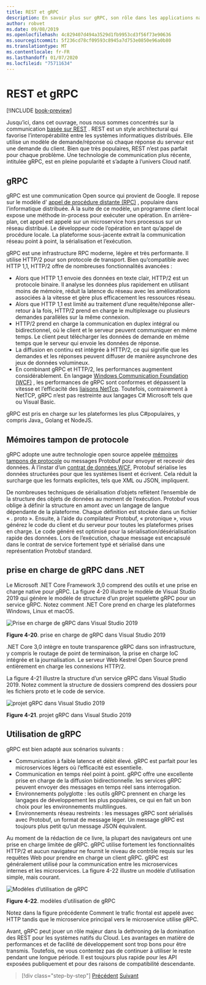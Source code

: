 ```yaml
---
title: REST et gRPC
description: En savoir plus sur gRPC, son rôle dans les applications natives du Cloud et sa différence par rapport à HTTP REST
author: robvet
ms.date: 09/08/2019
ms.openlocfilehash: 4c829407d494a3529d1fb9953cd3f56f73e90636
ms.sourcegitcommit: 5f236cd78cf09593c8945a7d753e0850e96a0b80
ms.translationtype: MT
ms.contentlocale: fr-FR
ms.lasthandoff: 01/07/2020
ms.locfileid: "75711634"
---
```

# <a name="rest-and-grpc"></a>REST et gRPC

[!INCLUDE [book-preview](../../../includes/book-preview.md)]

Jusqu’ici, dans cet ouvrage, nous nous sommes concentrés sur la communication [basée sur REST](https://docs.microsoft.com/azure/architecture/best-practices/api-design) . REST est un style architectural qui favorise l’interopérabilité entre les systèmes informatiques distribués. Elle utilise un modèle de demande/réponse où chaque réponse du serveur est une demande du client. Bien que très populaires, REST n’est pas parfait pour chaque problème. Une technologie de communication plus récente, intitulée gRPC, est en pleine popularité et s’adapte à l’univers Cloud natif.

## <a name="grpc"></a>gRPC

gRPC est une communication Open source qui provient de Google. Il repose sur le modèle d' [appel de procédure distante (RPC)](https://en.wikipedia.org/wiki/Remote_procedure_call) , populaire dans l’informatique distribuée. À la suite de ce modèle, un programme client local expose une méthode in-process pour exécuter une opération. En arrière-plan, cet appel est appelé sur un microservice hors processus sur un réseau distribué. Le développeur code l’opération en tant qu’appel de procédure locale. La plateforme sous-jacente extrait la communication réseau point à point, la sérialisation et l’exécution.

gRPC est une infrastructure RPC moderne, légère et très performante. Il utilise HTTP/2 pour son protocole de transport. Bien qu’compatible avec HTTP 1,1, HTTP/2 offre de nombreuses fonctionnalités avancées :

- Alors que HTTP 1,1 envoie des données en texte clair, HTTP/2 est un protocole binaire. Il analyse les données plus rapidement en utilisant moins de mémoire, réduit la latence du réseau avec les améliorations associées à la vitesse et gère plus efficacement les ressources réseau.
- Alors que HTTP 1,1 est limité au traitement d’une requête/réponse aller-retour à la fois, HTTP/2 prend en charge le multiplexage ou plusieurs demandes parallèles sur la même connexion.
- HTTP/2 prend en charge la communication en duplex intégral ou bidirectionnel, où le client et le serveur peuvent communiquer en même temps. Le client peut télécharger les données de demande en même temps que le serveur qui envoie les données de réponse.
- La diffusion en continu est intégrée à HTTP/2, ce qui signifie que les demandes et les réponses peuvent diffuser de manière asynchrone des jeux de données volumineux.
- En combinant gRPC et HTTP/2, les performances augmentent considérablement. En langage [Windows Communication Foundation (WCF)](https://docs.microsoft.com/dotnet/framework/wcf/whats-wcf) , les performances de gRPC sont conformes et dépassent la vitesse et l’efficacité des [liaisons NetTcp](https://docs.microsoft.com/dotnet/api/system.servicemodel.nettcpbinding?view=netframework-4.8). Toutefois, contrairement à NetTCP, gRPC n’est pas restreinte aux langages C# Microsoft tels que ou Visual Basic.

gRPC est pris en charge sur les plateformes les plus C#populaires, y compris Java,, Golang et NodeJS.

## <a name="protocol-buffers"></a>Mémoires tampon de protocole

gRPC adopte une autre technologie open source appelée [mémoires tampons de protocole](https://developers.google.com/protocol-buffers/docs/overview) ou messages Protobuf pour envoyer et recevoir des données. À l’instar d’un [contrat de données WCF](https://docs.microsoft.com/dotnet/framework/wcf/feature-details/using-data-contracts), Protobuf sérialise les données structurées pour que les systèmes lisent et écrivent. Cela réduit la surcharge que les formats explicites, tels que XML ou JSON, impliquent.

De nombreuses techniques de sérialisation d’objets reflètent l’ensemble de la structure des objets de données au moment de l’exécution. Protobuf vous oblige à définir la structure en amont avec un langage de langue dépendante de la plateforme. Chaque définition est stockée dans un fichier « . proto ». Ensuite, à l’aide du compilateur Protobuf, « protonique », vous générez le code du client et du serveur pour toutes les plateformes prises en charge. Le code généré est optimisé pour la sérialisation/désérialisation rapide des données. Lors de l’exécution, chaque message est encapsulé dans le contrat de service fortement typé et sérialisé dans une représentation Protobuf standard.

## <a name="grpc-support-in-net"></a>prise en charge de gRPC dans .NET

Le Microsoft .NET Core Framework 3,0 comprend des outils et une prise en charge native pour gRPC. La figure 4-20 illustre le modèle de Visual Studio 2019 qui génère le modèle de structure d’un projet squelette gRPC pour un service gRPC. Notez comment .NET Core prend en charge les plateformes Windows, Linux et macOS.

![Prise en charge de gRPC dans Visual Studio 2019](./media/visual-studio-2019-grpc-template.png)

**Figure 4-20**. prise en charge de gRPC dans Visual Studio 2019

.NET Core 3,0 intègre en toute transparence gRPC dans son infrastructure, y compris le routage de point de terminaison, la prise en charge IoC intégrée et la journalisation. Le serveur Web Kestrel Open Source prend entièrement en charge les connexions HTTP/2.

La figure 4-21 illustre la structure d’un service gRPC dans Visual Studio 2019. Notez comment la structure de dossiers comprend des dossiers pour les fichiers proto et le code de service.

![projet gRPC dans Visual Studio 2019](./media/grpc-project.png  )

**Figure 4-21**. projet gRPC dans Visual Studio 2019

## <a name="grpc-usage"></a>Utilisation de gRPC

gRPC est bien adapté aux scénarios suivants :

- Communication à faible latence et débit élevé. gRPC est parfait pour les microservices légers où l’efficacité est essentielle.
- Communication en temps réel point à point. gRPC offre une excellente prise en charge de la diffusion bidirectionnelle. les services gRPC peuvent envoyer des messages en temps réel sans interrogation.
- Environnements polyglotte : les outils gRPC prennent en charge les langages de développement les plus populaires, ce qui en fait un bon choix pour les environnements multilingues.
- Environnements réseau restreints : les messages gRPC sont sérialisés avec Protobuf, un format de message léger. Un message gRPC est toujours plus petit qu’un message JSON équivalent.

Au moment de la rédaction de ce livre, la plupart des navigateurs ont une prise en charge limitée de gRPC. gRPC utilise fortement les fonctionnalités HTTP/2 et aucun navigateur ne fournit le niveau de contrôle requis sur les requêtes Web pour prendre en charge un client gRPC. gRPC est généralement utilisé pour la communication entre les microservices internes et les microservices. La figure 4-22 illustre un modèle d’utilisation simple, mais courant.

![Modèles d’utilisation de gRPC](./media/grpc-usage.png)

**Figure 4-22**. modèles d’utilisation de gRPC

Notez dans la figure précédente Comment le trafic frontal est appelé avec HTTP tandis que le microservice principal vers le microservice utilise gRPC.

Avant, gRPC peut jouer un rôle majeur dans la dethroning de la domination des REST pour les systèmes natifs du Cloud. Les avantages en matière de performances et de facilité de développement sont trop bons pour être transmis. Toutefois, ne vous contentez pas de continuer à utiliser le reste pendant une longue période. Il est toujours plus rapide pour les API exposées publiquement et pour des raisons de compatibilité descendante.

>[!div class="step-by-step"]
>[Précédent](service-to-service-communication.md)
>[Suivant](service-mesh-communication-infrastructure.md)

